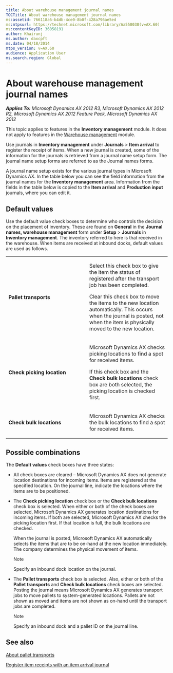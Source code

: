 ```yaml
---
title: About warehouse management journal names
TOCTitle: About warehouse management journal names
ms:assetid: 766118a6-b4db-4ce0-8b0f-428a796ae5ed
ms:mtpsurl: https://technet.microsoft.com/library/Aa550038(v=AX.60)
ms:contentKeyID: 36058191
author: Khairunj
ms.author: daxcpft
ms.date: 04/18/2014
mtps_version: v=AX.60
audience: Application User
ms.search.region: Global
---
```


# About warehouse management journal names 


_**Applies To:** Microsoft Dynamics AX 2012 R3, Microsoft Dynamics AX 2012 R2, Microsoft Dynamics AX 2012 Feature Pack, Microsoft Dynamics AX 2012_

This topic applies to features in the **Inventory management** module. It does not apply to features in the [Warehouse management](warehouse-management.md) module.

Use journals in **Inventory management** under **Journals** \> **Item arrival** to register the receipt of items. When a new journal is created, some of the information for the journals is retrieved from a journal name setup form. The journal name setup forms are referred to as the Journal names forms.

A journal name setup exists for the various journal types in Microsoft Dynamics AX. In the table below you can see the field information from the journal names for the **Inventory management** area. Information from the fields in the table below is copied to the **Item arrival** and **Production input** journals, where you can edit it.

## Default values

Use the default value check boxes to determine who controls the decision on the placement of inventory. These are found on **General** in the **Journal names, warehouse management** form under **Setup** \> **Journals** in **Inventory management**. The inventory referred to here is that received in the warehouse. When items are received at inbound docks, default values are used as follows.

<table>
<colgroup>
<col style="width: 50%" />
<col style="width: 50%" />
</colgroup>
<tbody>
<tr class="odd">
<td><p><strong>Pallet transports</strong></p></td>
<td><p>Select this check box to give the item the status of registered after the transport job has been completed.</p>
<p>Clear this check box to move the items to the new location automatically. This occurs when the journal is posted, not when the item is physically moved to the new location.</p></td>
</tr>
<tr class="even">
<td><p><strong>Check picking location</strong></p></td>
<td><p>Microsoft Dynamics AX checks picking locations to find a spot for received items.</p>
<p>If this check box and the <strong>Check bulk locations</strong> check box are both selected, the picking location is checked first.</p></td>
</tr>
<tr class="odd">
<td><p><strong>Check bulk locations</strong></p></td>
<td><p>Microsoft Dynamics AX checks the bulk locations to find a spot for received items.</p></td>
</tr>
</tbody>
</table>


## Possible combinations

The **Default values** check boxes have three states:

  - All check boxes are cleared – Microsoft Dynamics AX does not generate location destinations for incoming items. Items are registered at the specified location. On the journal line, indicate the locations where the items are to be positioned.

  - The **Check picking location** check box or the **Check bulk locations** check box is selected. When either or both of the check boxes are selected, Microsoft Dynamics AX generates location destinations for incoming items. If both are selected, Microsoft Dynamics AX checks the picking location first. If that location is full, the bulk locations are checked.
    
    When the journal is posted, Microsoft Dynamics AX automatically selects the items that are to be on-hand at the new location immediately. The company determines the physical movement of items.
    

    > [!NOTE]
    > <P>Specify an inbound dock location on the journal.</P>



  - The **Pallet transports** check box is selected. Also, either or both of the **Pallet transports** and **Check bulk locations** check boxes are selected. Posting the journal means Microsoft Dynamics AX generates transport jobs to move pallets to system-generated locations. Pallets are not shown as moved and items are not shown as on-hand until the transport jobs are completed.
    

    > [!NOTE]
    > <P>Specify an inbound dock and a pallet ID on the journal line.</P>



## See also

[About pallet transports](about-pallet-transports.md)

[Register item receipts with an item arrival journal](register-item-receipts-with-an-item-arrival-journal.md)

  


